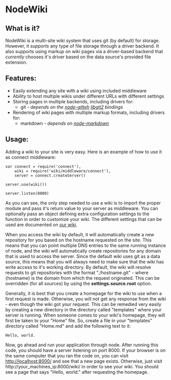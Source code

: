 NodeWiki
========

What is it?
-----------

NodeWiki is a multi-site wiki system that uses git (by default) for storage. However, it *supports* any type of file storage through a driver backend. It also supports using markup on wiki pages via a driver-based backend that *currently* chooses it's driver based on the data source's provided file extension.

Features:
---------

* Easily extending any site with a wiki using included middleware
* Ability to host multiple wikis under different URLs with different settings
* Storing pages in multiple backends, including drivers for:
	* git *- depends on the [node-gitteh][gitteh] [libgit2][libgit2] bindings*
* Rendering of wiki pages with multiple markup formats, including drivers for:
	* markdown *- depends on [node-markdown][node-markdown]*

Usage:
------

Adding a wiki to your site is very easy. Here is an example of how to use it as connect middleware:

    var connect = require('connect'),
        wiki = require('wiki/middleware/connect'),
        server = connect.createServer()

    server.use(wiki())

    server.listen(8000)

As you can see, the only step needed to use a wiki is to import the proper module and pass it's return value to your server as middleware. You can optionally pass an object defining extra configuration settings to the function in order to customize your wiki. The different settings that can be used are documented on [our wiki](https://gist.github.com/1193405).

When you access the wiki by default, it will automatically create a new repository for you based on the hostname requested on the site. This means that you can point multiple DNS entries to the same running instance of node, and the wiki will automatically create repositories for any domain that is used to access the server. Since the default wiki uses git as a data source, this means that you will always need to make sure that the wiki has write access to it's working directory. By default, the wiki will resolve requests to git repositories with the format "./hostname.git" - where {hostname} is the domain from which the request originated. This can be overridden (for all sources) by using the **settings.source.root** option.

Generally, it is best that you create a homepage for the wiki to use when a first request is made. Otherwise, you will not get any response from the wiki - even though the wiki got your request. This can be remedied very easily by creating a new directory in the directory called "templates" where your server is running. When someone comes to your wiki's homepage, they will first be taken to your "Home" file. So, create a file in your "templates" directory called "Home.md" and add the following text to it:

    Hello, world.

Now, go ahead and run your application through node. After running this code, you should have a server listening on port 8000. If your browser is on the same computer that you ran the code on, you can visit [http://localhost:8000/](http://localhost:8000/wiki/) and see that a new page exists. Otherwise, just visit http://your_machines_ip:8000/wiki/ in order to see your wiki. You should see a page that says "Hello, world." after requesting the homepage.

[gitteh]: https://github.com/libgit2/node-gitteh "Gitteh; libgit2 bindings for node"
[libgit2]: http://libgit2.github.com/ "libgit2; A linkable library for git"
[node-markdown]: https://github.com/andris9/node-markdown "Markdown bindings for node"
[wiki-docs]: https://github.com/limpidtech/node-wiki "node-wiki documentation"

